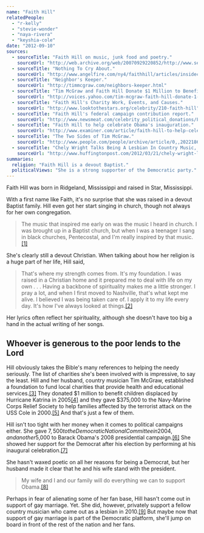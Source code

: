 ```yaml
---
name: "Faith Hill"
relatedPeople:
  - "r-kelly"
  - "stevie-wonder"
  - "naya-rivera"
  - "keyshia-cole"
date: "2012-09-10"
sources:
  - sourceTitle: "Faith Hill on music, junk food and poetry."
    sourceUrl: "http://web.archive.org/web/20070929220852/http://www.self.com/magazine/articles/2006/08/21/0821hill"
  - sourceTitle: "Nothing To Cry About."
    sourceUrl: "http://www.angelfire.com/ny4/faithhill/articles/insideconnection.html"
  - sourceTitle: "Neighbor's Keeper."
    sourceUrl: "http://timmcgraw.com/neighbors-keeper.html"
  - sourceTitle: "Tim McGraw and Faith Hill Donate $1 Million to Benefit Displaced Children from Hurricane Katrina."
    sourceUrl: "http://voices.yahoo.com/tim-mcgraw-faith-hill-donate-1-million-benefit-579565.html?cat=48"
  - sourceTitle: "Faith Hill's Charity Work, Events, and Causes."
    sourceUrl: "http://www.looktothestars.org/celebrity/210-faith-hill"
  - sourceTitle: "Faith Hill's federal campaign contribution report."
    sourceUrl: "http://www.newsmeat.com/celebrity_political_donations/Faith_Hill.php"
  - sourceTitle: "Faith Hill to help celebrate Obama's inauguration."
    sourceUrl: "http://www.examiner.com/article/faith-hill-to-help-celebrate-obama-inauguration"
  - sourceTitle: "The Two Sides of Tim McGraw."
    sourceUrl: "http://www.people.com/people/archive/article/0,,20221865,00.html"
  - sourceTitle: "Chely Wright Talks Being A Lesbian In Country Music, LikeMe Lighthouse And Celebrity Support."
    sourceUrl: "http://www.huffingtonpost.com/2012/03/21/chely-wright-lesbian-country-music-likeme-lighthouse-celebrity_n_1369531.html?ref=gay-voices#s459727"
summaries:
  religion: "Faith Hill is a devout Baptist."
  politicalViews: "She is a strong supporter of the Democratic party."
---
```


Faith Hill was born in Ridgeland, Mississippi and raised in Star, Mississippi.

With a first name like Faith, it's no surprise that she was raised in a devout Baptist family. Hill even got her start singing in church, though not always for her own congregation.

>The music that inspired me early on was the music I heard in church. I was brought up in a Baptist church, but when I was a teenager I sang in black churches, Pentecostal, and I'm really inspired by that music.<a class="source-citation" href="#http%3A%2F%2Fweb.archive.org%2Fweb%2F20070929220852%2Fhttp%3A%2F%2Fwww.self.com%2Fmagazine%2Farticles%2F2006%2F08%2F21%2F0821hill" title="Faith Hill on music, junk food and poetry.">[1]</a>

She's clearly still a devout Christian. When talking about how her religion is a huge part of her life, Hill said,

>That's where my strength comes from. It's my foundation. I was raised in a Christian home and it prepared me to deal with life on my own . . . Having a backbone of spirituality makes me a little stronger. I pray a lot, and when I first moved to Nashville, that's what kept me alive. I believed I was being taken care of. I apply it to my life every day. It's how I've always looked at things.<a class="source-citation" href="#http%3A%2F%2Fwww.angelfire.com%2Fny4%2Ffaithhill%2Farticles%2Finsideconnection.html" title="Nothing To Cry About.">[2]</a>

Her lyrics often reflect her spirituality, although she doesn't have too big a hand in the actual writing of her songs.


## Whoever is generous to the poor lends to the Lord

Hill obviously takes the Bible's many references to helping the needy seriously. The list of charities she's been involved with is impressive, to say the least. Hill and her husband, country musician Tim McGraw, established a foundation to fund local charities that provide health and educational services.<a class="source-citation" href="#http%3A%2F%2Ftimmcgraw.com%2Fneighbors-keeper.html" title="Neighbor&apos;s Keeper.">[3]</a> They donated $1 million to benefit children displaced by Hurricane Katrina in 2005<a class="source-citation" href="#http%3A%2F%2Fvoices.yahoo.com%2Ftim-mcgraw-faith-hill-donate-1-million-benefit-579565.html%3Fcat%3D48" title="Tim McGraw and Faith Hill Donate $1 Million to Benefit Displaced Children from Hurricane Katrina.">[4]</a> and they gave $375,000 to the Navy-Marine Corps Relief Society to help families affected by the terrorist attack on the USS Cole in 2000.<a class="source-citation" href="#http%3A%2F%2Fwww.looktothestars.org%2Fcelebrity%2F210-faith-hill" title="Faith Hill&apos;s Charity Work, Events, and Causes.">[5]</a> And that's just a few of them.

Hill isn't too tight with her money when it comes to political campaigns either. She gave $7,500 to the Democratic National Committee in 2004, and another $5,000 to Barack Obama's 2008 presidential campaign.<a class="source-citation" href="#http%3A%2F%2Fwww.newsmeat.com%2Fcelebrity_political_donations%2FFaith_Hill.php" title="Faith Hill&apos;s federal campaign contribution report.">[6]</a> She showed her support for the Democrat after his election by performing at his inaugural celebration.<a class="source-citation" href="#http%3A%2F%2Fwww.examiner.com%2Farticle%2Ffaith-hill-to-help-celebrate-obama-inauguration" title="Faith Hill to help celebrate Obama&apos;s inauguration.">[7]</a>

She hasn't waxed poetic on all her reasons for being a Democrat, but her husband made it clear that he and his wife stand with the president.

>My wife and I and our family will do everything we can to support Obama.<a class="source-citation" href="#http%3A%2F%2Fwww.people.com%2Fpeople%2Farchive%2Farticle%2F0%2C%2C20221865%2C00.html" title="The Two Sides of Tim McGraw.">[8]</a>

Perhaps in fear of alienating some of her fan base, Hill hasn't come out in support of gay marriage. Yet. She did, however, privately support a fellow country musician who came out as a lesbian in 2010.<a class="source-citation" href="#http%3A%2F%2Fwww.huffingtonpost.com%2F2012%2F03%2F21%2Fchely-wright-lesbian-country-music-likeme-lighthouse-celebrity_n_1369531.html%3Fref%3Dgay-voices%23s459727" title="Chely Wright Talks Being A Lesbian In Country Music, LikeMe Lighthouse And Celebrity Support.">[9]</a> But maybe now that support of gay marriage is part of the Democratic platform, she'll jump on board in front of the rest of the nation and her fans.